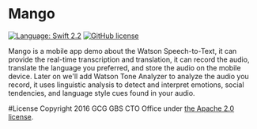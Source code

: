 # Mango
[![Language: Swift 2.2](https://img.shields.io/badge/swift-2.2-orange.svg?style=flat)](https://developer.apple.com/swift)
[![GitHub license](https://img.shields.io/badge/license-Apache%202-blue.svg)](https://raw.githubusercontent.com/CognitiveBuild/ChameleonSwift/master/LICENSE)

Mango is a mobile app demo about the Watson Speech-to-Text, it can provide the real-time transcription and translation, it can record the audio, translate the language you preferred, and store the audio on the mobile device. Later on we'll add Watson Tone Analyzer to analyze the audio you record, it uses linguistic analysis to detect and interpret emotions, social tendencies, and language style cues found in your audio.

#License
Copyright 2016 GCG GBS CTO Office under [the Apache 2.0 license](LICENSE).
